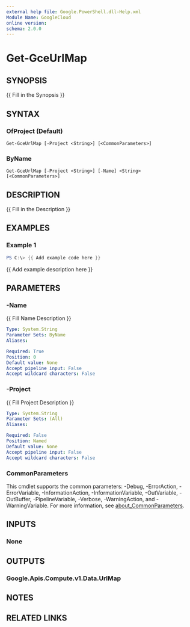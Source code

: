 ```yaml
---
external help file: Google.PowerShell.dll-Help.xml
Module Name: GoogleCloud
online version:
schema: 2.0.0
---
```


# Get-GceUrlMap

## SYNOPSIS
{{ Fill in the Synopsis }}

## SYNTAX

### OfProject (Default)
```
Get-GceUrlMap [-Project <String>] [<CommonParameters>]
```

### ByName
```
Get-GceUrlMap [-Project <String>] [-Name] <String> [<CommonParameters>]
```

## DESCRIPTION
{{ Fill in the Description }}

## EXAMPLES

### Example 1
```powershell
PS C:\> {{ Add example code here }}
```

{{ Add example description here }}

## PARAMETERS

### -Name
{{ Fill Name Description }}

```yaml
Type: System.String
Parameter Sets: ByName
Aliases:

Required: True
Position: 0
Default value: None
Accept pipeline input: False
Accept wildcard characters: False
```

### -Project
{{ Fill Project Description }}

```yaml
Type: System.String
Parameter Sets: (All)
Aliases:

Required: False
Position: Named
Default value: None
Accept pipeline input: False
Accept wildcard characters: False
```

### CommonParameters
This cmdlet supports the common parameters: -Debug, -ErrorAction, -ErrorVariable, -InformationAction, -InformationVariable, -OutVariable, -OutBuffer, -PipelineVariable, -Verbose, -WarningAction, and -WarningVariable. For more information, see [about_CommonParameters](http://go.microsoft.com/fwlink/?LinkID=113216).

## INPUTS

### None

## OUTPUTS

### Google.Apis.Compute.v1.Data.UrlMap

## NOTES

## RELATED LINKS
